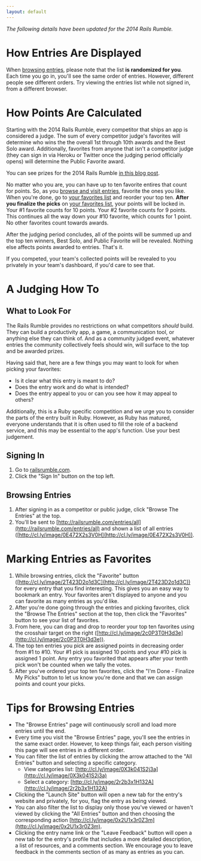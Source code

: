 ```yaml
---
layout: default
---
```


*The following details have been updated for the 2014 Rails Rumble.*

# How Entries Are Displayed

When [browsing entries]((http://railsrumble.com/entries/all)), please note that the list **is randomized for you**. Each time you go in, you'll see the same order of entries. However, different people see different orders. Try viewing the entries list while not signed in, from a different browser.

# How Points Are Calculated

Starting with the 2014 Rails Rumble, every competitor that ships an app is considered a judge. The sum of every competitor judge's favorites will determine who wins the the overall 1st through 10th awards and the Best Solo award. Additionally, favorites from anyone that isn't a competitor judge (they can sign in via Heroku or Twitter once the judging period officially opens) will determine the Public Favorite award.

You can see prizes for the 2014 Rails Rumble [in this blog post](http://blog.railsrumble.com/2014/10/03/prizes-prizes-prizes/).

No matter who you are, you can have up to ten favorite entires that count for points. So, as you [browse and visit entries](http://railsrumble.com/entries/all), favorite the ones you like. When you're done, go to [your favorites list](http://railsrumble.com/entries/favorites) and reorder your top ten. **After you finalize the picks** on [your favorites list](http://railsrumble.com/entries/favorites), your points will be locked in. Your #1 favorite counts for 10 points. Your #2 favorite counts for 9 points. This continues all the way down your #10 favorite, which counts for 1 point. No other favorites count towards awards.

After the judging period concludes, all of the points will be summed up and the top ten winners, Best Solo, and Public Favorite will be revealed. Nothing else affects points awarded to entries. That's it.

If you competed, your team's collected points will be revealed to you privately in your team's dashboard, if you'd care to see that.

# A Judging How To

## What to Look For

The Rails Rumble provides no restrictions on what competitors *should* build. They can build a productivity app, a game, a communication tool, or anything else they can think of. And as a community judged event, whatever entries the community collectively feels should win, will surface to the top and be awarded prizes.

Having said that, here are a few things you may want to look for when picking your favorites:

* Is it clear what this entry is meant to do?
* Does the entry work and do what is intended?
* Does the entry appeal to you or can you see how it may appeal to others?

Additionally, this is a Ruby specific competition and we urge you to consider the parts of the entry built in Ruby. However, as Ruby has matured, everyone understands that it is often used to fill the role of a backend service, and this may be essential to the app's function. Use your best judgement.

## Signing In

1. Go to [railsrumble.com](http://railsrumble.com).
2. Click the "Sign In" button on the top left.

## Browsing Entries

1. After signing in as a competitor or public judge, click "Browse The Entries" at the top.
2. You'll be sent to [http://railsrumble.com/entries/all](http://railsrumble.com/entries/all) and shown a list of all entries ([http://cl.ly/image/0E472X2s3V0H](http://cl.ly/image/0E472X2s3V0H)).

# Marking Entries as Favorites

1. While browsing entries, click the "Favorite" button ([http://cl.ly/image/2T423D2o1d3C](http://cl.ly/image/2T423D2o1d3C)) for every entry that you find interesting. This gives you an easy way to bookmark an entry. Your favorites aren't displayed to anyone and you can favorite as many entries as you'd like.
2. After you're done going through the entries and picking favorites, click the "Browse The Entries" section at the top, then click the "Favorites" button to see your list of favorites.
3. From here, you can drag and drop to reorder your top ten favorites using the crosshair target on the right ([http://cl.ly/image/2c0P3T0H3d3e](http://cl.ly/image/2c0P3T0H3d3e)).
4. The top ten entries you pick are assigned points in decreasing order from #1 to #10. Your #1 pick is assigned 10 points and your #10 pick is assigned 1 point. Any entry you favorited that appears after your tenth pick won't be counted when we tally the votes.
5. After you've ordered your top ten favorites, click the "I'm Done - Finalize My Picks" button to let us know you're done and that we can assign points and count your picks.

# Tips for Browsing Entries

* The "Browse Entries" page will continuously scroll and load more entries until the end.
* Every time you visit the "Browse Entries" page, you'll see the entries in the same exact order. However, to keep things fair, each person visiting this page will see entries in a different order.
* You can filter the list of entries by clicking the arrow attached to the "All Entries" button and selecting a specific category.
  * View categories list: [http://cl.ly/image/0X3k041S2j3a](http://cl.ly/image/0X3k041S2j3a)
  * Select a category: [http://cl.ly/image/2r2b3x1H132A](http://cl.ly/image/2r2b3x1H132A)
* Clicking the "Launch Site" button will open a new tab for the entry's website and privately, for you, flag the entry as being viewed.
* You can also filter the list to display only those you've viewed or haven't viewed by clicking the "All Entries" button and then choosing the corresponding action [http://cl.ly/image/0x2U1x3r0Z3m](http://cl.ly/image/0x2U1x3r0Z3m).
* Clicking the entry name link or the "Leave Feedback" button will open a new tab for the entry's profile that includes a more detailed description, a list of resources, and a comments section. We encourage you to leave feedback in the comments section of as many as entries as you can.
